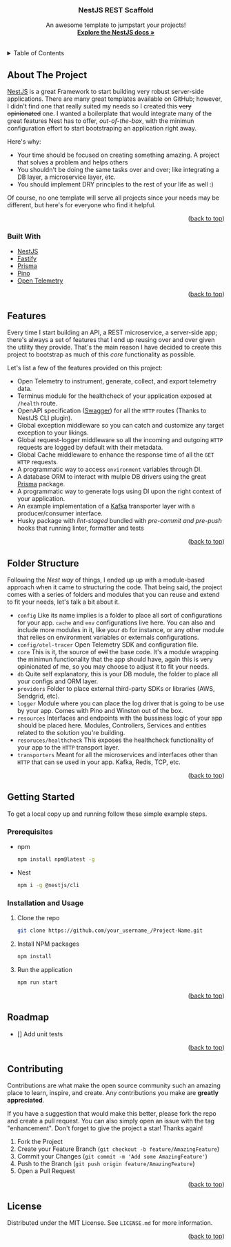<div id="top"></div>
<!-- PROJECT SHIELDS -->
<!--
*** I'm using markdown "reference style" links for readability.
*** Reference links are enclosed in brackets [ ] instead of parentheses ( ).
*** See the bottom of this document for the declaration of the reference variables
*** for contributors-url, forks-url, etc. This is an optional, concise syntax you may use.
*** https://www.markdownguide.org/basic-syntax/#reference-style-links
-->
<!-- [![Contributors][contributors-shield]][contributors-url]
[![Forks][forks-shield]][forks-url]
[![Stargazers][stars-shield]][stars-url]
[![Issues][issues-shield]][issues-url]
[![MIT License][license-shield]][license-url] -->



<!-- PROJECT LOGO -->
<br />
<div align="center">
  <h3 align="center">NestJS REST Scaffold</h3>

  <p align="center">
    An awesome template to jumpstart your projects!
    <br />
    <a href="https://docs.nestjs.com/"><strong>Explore the NestJS docs »</strong></a>
    <br />
    <br />
  </p>
</div>



<!-- TABLE OF CONTENTS -->
<details>
  <summary>Table of Contents</summary>
  <ol>
    <li>
      <a href="#about-the-project">About The Project</a>
      <ul>
        <li><a href="#built-with">Built With</a></li>
      </ul>
    </li>
    <li><a href="#features">Features</a></li>
    <li><a href="#folder-structure">Folder Structure</a></li>
    <li>
      <a href="#getting-started">Getting Started</a>
      <ul>
        <li><a href="#prerequisites">Prerequisites</a></li>
        <li><a href="#installation">Installation</a></li>
      </ul>
    </li>
    <li><a href="#roadmap">Roadmap</a></li>
    <li><a href="#contributing">Contributing</a></li>
    <li><a href="#license">License</a></li>
  </ol>
</details>



<!-- ABOUT THE PROJECT -->
## About The Project

[NestJS](https://nestjs.com/) is a great Framework to start building very robust server-side applications. There are many great templates available on GitHub; however, I didn't find one that really suited my needs so I created this ~~very opinionated~~ one. I wanted a boilerplate that would integrate many of the great features Nest has to offer, _out-of-the-box_, with the minimun configuration effort to start bootstraping an application right away.

Here's why:
* Your time should be focused on creating something amazing. A project that solves a problem and helps others
* You shouldn't be doing the same tasks over and over; like integrating a DB layer, a microservice layer, etc.
* You should implement DRY principles to the rest of your life as well :)

Of course, no one template will serve all projects since your needs may be different, but here's for everyone who find it helpful.

<p align="right">(<a href="#top">back to top</a>)</p>



### Built With

* [NestJS](https://nestjs.com/)
* [Fastify](https://www.fastify.io/)
* [Prisma](https://www.prisma.io/)
* [Pino](https://getpino.io/)
* [Open Telemetry](https://opentelemetry.io/)

<p align="right">(<a href="#top">back to top</a>)</p>



<!-- FEATURES -->
## Features

Every time I start building an API, a REST microservice, a server-side app; there's always a set of features that I end up reusing over and over given the utility they provide. That's the main reason I have decided to create this project to bootstrap as much of this _core_ functionality as possible.

Let's list a few of the features provided on this project:
- Open Telemetry to instrument, generate, collect, and export telemetry data.
- Terminus module for the healthcheck of your application exposed at `/health` route.
- OpenAPI specification ([Swagger](https://swagger.io/)) for all the `HTTP` routes (Thanks to NestJS CLI plugin).
- Global exception middleware so you can catch and customize any target exception to your likings.
- Global request-logger middleware so all the incoming and outgoing `HTTP` requests are logged by default with their metadata.
- Global Cache middleware to enhance the response time of all the `GET` `HTTP` requests.
- A programmatic way to access `environment` variables through DI.
- A database ORM to interact with mulple DB drivers using the great [Prisma](https://www.prisma.io/) package.
- A programmatic way to generate logs using DI upon the right context of your application.
- An example implementation of a [Kafka](https://kafka.apache.org/) transporter layer with a producer/consumer interface.
- Husky package with _lint-staged_ bundled with _pre-commit and pre-push_ hooks that running linter, formatter and tests

<p align="right">(<a href="#top">back to top</a>)</p>



<!-- FOLDER STRUCTURE -->
## Folder Structure

Following the _Nest way_ of things, I ended up up with a module-based approach when it came to structuring the code.
That being said, the project comes with a series of folders and modules that you can reuse and extend to fit your needs, let's talk a bit about it.
- `config` Like its name implies is a folder to place all sort of configurations for your app. `cache` and `env` configurations live here. You can also and include more modules in it, like your `db` for instance, or any other module that relies on environment variables or externals configurations.
- `config/otel-tracer` Open Telemetry SDK and configuration file.
- `core` This is it, the source of ~~evil~~ the base code. It's a module wrapping the minimun functionality that the app should have, again this is very opinionated of me, so you may choose to adjust it to fit your needs.
- `db` Quite self explanatory, this is your DB module, the folder to place all your configs and ORM layer.
- `providers` Folder to place external third-party SDKs or libraries (AWS, Sendgrid, etc).
- `logger` Module where you can place the log driver that is going to be use by your app. Comes with Pino and Winston out of the box.
- `resources` Interfaces and endpoints with the bussiness logic of your app should be placed here. Modules, Controllers, Services and entities related to the solution you're building.
- `resoruces/healthcheck` This exposes the healthcheck functionality of your app to the `HTTP` transport layer.
- `transporters` Meant for all the microservices and interfaces other than `HTTP` that can se used in your app. Kafka, Redis, TCP, etc.


<p align="right">(<a href="#top">back to top</a>)</p>



<!-- GETTING STARTED -->
## Getting Started

To get a local copy up and running follow these simple example steps.

### Prerequisites

* npm
  ```sh
  npm install npm@latest -g
  ```
* Nest
  ```sh
  npm i -g @nestjs/cli
  ```

### Installation and Usage

1. Clone the repo
   ```sh
   git clone https://github.com/your_username_/Project-Name.git
   ```
2. Install NPM packages
   ```sh
   npm install
   ```
3. Run the application
   ```sh
   npm run start
   ```

<p align="right">(<a href="#top">back to top</a>)</p>



<!-- ROADMAP -->
## Roadmap

- [] Add unit tests

<p align="right">(<a href="#top">back to top</a>)</p>



<!-- CONTRIBUTING -->
## Contributing

Contributions are what make the open source community such an amazing place to learn, inspire, and create. Any contributions you make are **greatly appreciated**.

If you have a suggestion that would make this better, please fork the repo and create a pull request. You can also simply open an issue with the tag "enhancement".
Don't forget to give the project a star! Thanks again!

1. Fork the Project
2. Create your Feature Branch (`git checkout -b feature/AmazingFeature`)
3. Commit your Changes (`git commit -m 'Add some AmazingFeature'`)
4. Push to the Branch (`git push origin feature/AmazingFeature`)
5. Open a Pull Request

<p align="right">(<a href="#top">back to top</a>)</p>



<!-- LICENSE -->
## License

Distributed under the MIT License. See `LICENSE.md` for more information.

<p align="right">(<a href="#top">back to top</a>)</p>



<!-- MARKDOWN LINKS & IMAGES -->
<!-- https://www.markdownguide.org/basic-syntax/#reference-style-links -->
[contributors-shield]: https://img.shields.io/github/contributors/othneildrew/Best-README-Template.svg?style=for-the-badge
[contributors-url]: https://github.com/othneildrew/Best-README-Template/graphs/contributors
[forks-shield]: https://img.shields.io/github/forks/othneildrew/Best-README-Template.svg?style=for-the-badge
[forks-url]: https://github.com/othneildrew/Best-README-Template/network/members
[stars-shield]: https://img.shields.io/github/stars/othneildrew/Best-README-Template.svg?style=for-the-badge
[stars-url]: https://github.com/othneildrew/Best-README-Template/stargazers
[issues-shield]: https://img.shields.io/github/issues/othneildrew/Best-README-Template.svg?style=for-the-badge
[issues-url]: https://github.com/othneildrew/Best-README-Template/issues
[license-shield]: https://img.shields.io/github/license/othneildrew/Best-README-Template.svg?style=for-the-badge
[license-url]: https://github.com/othneildrew/Best-README-Template/blob/master/LICENSE.txt